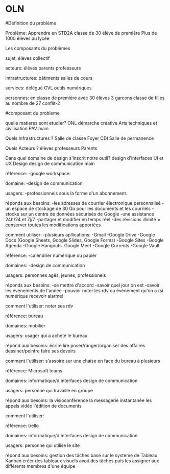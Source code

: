 # OLN

#Définition du problème

Problème:
Apprendre en STD2A
classe de 30 élève de première
Plus de 1000 élèves au lycée

Les composants du problèmes

sujet:
élèves
collectif

acteurs:
élèves
parents
professeurs

intrastructures:
bâtiments
salles de cours

services:
délégué
CVL
outils numériques

personnes:
en classe de première 
avec 30 élèves
3 garcons
classe de filles au nombre de 27
conflit-2

#composant du probleme

quelle matieres sont etudier?
ONL
démarche créative
Arts techniques et civilisation
PAV
 main

Quels Infrastructures ?
Salle de classe
Foyer
CDI
Salle de permanence

Quels Acteurs ?
élèves 
professeurs
Parents

Dans quel domaine de design s'inscrit notre outil? 
design d'interfaces
UI et UX Design
design de communication
main

référence:
-google workspace:

domaine:
-design de communication

usagers:
-professionnels sous la forme d'un abonnement.

réponds aux besoins:
-les adresses de courrier électronique personnalisé
-un espace de stockage de 30 Go pour les documents et les courriels
-stocke sur un centre de données sécurisés de Google
-une assistance 24h/24 et 7j/7
-partager et modifier en temps réel
-des révisions illimité = conserver toutes les modifications apportées

comment utiliser:
-plusieurs apllications:
-Gmail
-Google Drive
-Google Docs (Google Sheets, Google Slides, Google Forms)
-Google Sites
-Google Agenda
-Google Hangouts. Google Meet
-Google Currents
-Google Vault

référence:
-calendrier numérique ou papier

domaines:
-design de communication

usagers:
personnes agês, jeunes, professionels

réponds aux besoins:
-se mettre d'accord
-savoir quel jour on est
-savoir les événements de l'année
-pouvoir noter les rdv ou événement qu'on a (si numérique recevoir alarme) 

comment l'utiliser:
noter ses rdv

référence:
bureau 

domaines:
mobilier

usagers:
usager qui a acheté le bureau 

répond aux besoins:
écrire 
lire
poser/ranger/organiser des affaires
dessiner/peintre
faire ses devoirs 

comment l'utiliser:
s'assoire sur une chaise en face du bureau
à plusieurs 

référence:
Microsoft teams

domaines: 
informatique/d'interfaces
design de communication 

usagers:
personne qui travaille en groupe

répond aux besoins:
la visioconférence
la messagerie instantanée
les appels vidéo
l'édition de documents

comment l'utiliser:

référence:
trello

domaines:
informatique/d'interfaces
design de communication 

usagers:
personne qui utilise le site

répond aux besoins:
gestion des tâches basé sur le système de Tableau Kanban
créer des tableaux visuels
avoit des tâches puis les assigner aux différents membres d'une équipe
